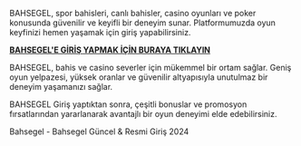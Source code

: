BAHSEGEL, spor bahisleri, canlı bahisler, casino oyunları ve poker konusunda güvenilir ve keyifli bir deneyim sunar. Platformumuzda oyun keyfinizi hemen yaşamak için giriş yapabilirsiniz.

<b><a href="https://www.kisa.link/GfAWE"> BAHSEGEL'E GİRİŞ YAPMAK İÇİN BURAYA TIKLAYIN</a></b>

BAHSEGEL, bahis ve casino severler için mükemmel bir ortam sağlar. Geniş oyun yelpazesi, yüksek oranlar ve güvenilir altyapısıyla unutulmaz bir deneyim yaşamanızı sağlar.

BAHSEGEL Giriş yaptıktan sonra, çeşitli bonuslar ve promosyon fırsatlarından yararlanarak avantajlı bir oyun deneyimi elde edebilirsiniz.

Bahsegel - Bahsegel Güncel &amp; Resmi Giriş 2024
